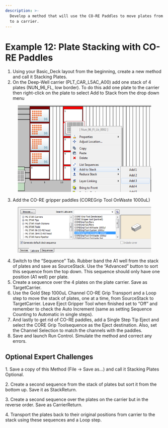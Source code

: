 ```yaml
---
description: >-
  Develop a method that will use the CO-RE Paddles to move plates from a stack
  to a carrier.
---
```


# Example 12: Plate Stacking with CO-RE Paddles

1. Using your Basic\_Deck layout from the beginning, create a new method and call it Stacking Plates.
2. On the Deep-Well carrier (PLT\_CAR\_L5AC\_A00) add one stack of 4 plates (NUN\_96\_FL, low border).  To do this add one plate to the carrier then right-click on the plate to select Add to Stack from the drop down menu

<figure><img src="../.gitbook/assets/image (147).png" alt=""><figcaption></figcaption></figure>

3. Add the CO-RE gripper paddles (COREGrip Tool OnWaste 1000uL)

<figure><img src="../.gitbook/assets/image (148).png" alt=""><figcaption></figcaption></figure>

4. Switch to the “Sequence” Tab.  Rubber band the A1 well from the stack of plates and save as SourceStack.  Use the “Advanced” button to sort this sequence from the top down.  This sequence should only have one position (A1 well) per plate.&#x20;
5. Create a sequence over the 4 plates on the plate carrier.  Save as TargetCarrier.&#x20;
6. Use the Gold Step 1000uL Channel CO-RE Grip Transport and a Loop step to move the stack of plates, one at a time, from SourceStack to TargetCarrier.  Leave Eject Gripper Tool when finished set to “Off” and remember to check the Auto Increment (same as setting Sequence Counting to Automatic in single steps).
7. And lastly to get rid of CO-RE paddles, add a Single Step Tip Eject and select the CORE Grip Toolsequence as the Eject destination.  Also, set the Channel Selection to match the channels with the paddles.
8. Save and launch Run Control.  Simulate the method and correct any errors.&#x20;

## Optional Expert Challenges

1\.    Save a copy of this Method (File -> Save as...) and call it Stacking Plates Optional.

2\.    Create a second sequence from the stack of plates but sort it from the bottom up.  Save it as StackReturn.

3\.    Create a second sequence over the plates on the carrier but in the reverse order.  Save as CarrierReturn.

4\.    Transport the plates back to their original positions from carrier to the stack using these sequences and a Loop step.
